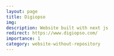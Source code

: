 ```yaml
---
layout: page
title: Digiopso
img:
description: Website built with next js
redirect: https://www.digiopso.com/
importance: 1
category: website-without-repository
---
```

